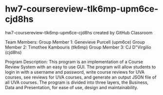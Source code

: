 # hw7-coursereview-tlk6mp-upm6ce-cjd8hs
hw7-coursereview-tlk6mp-upm6ce-cjd8hs created by GitHub Classroom

Team Members:
Group Member 1: Genevieve Purcell (upm6ce)
Group Member 2: Timothee Kambouris (tlk6mp)
Group Member 3: CJ D"Virgilio (cjd8hs)

Program Description:
This program is an implementation of a Course Review System with an easy to use GUI. The program will allow students to 
login in with a username and password, write course reviews for UVA courses, see reviews for UVA courses, and generate 
an output JSON file of all UVA courses. The program is divided into three layers, the Business, Data and Presentation, for 
ease of use, design and maintainability. 
